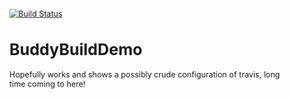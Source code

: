 [![Build Status](https://travis-ci.org/Chris-Petty/TravisTest.svg?branch=master)](https://travis-ci.org/Chris-Petty/TravisTest)

# BuddyBuildDemo

Hopefully works and shows a possibly crude configuration of travis, long time coming to here!
